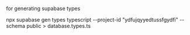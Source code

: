 
for generating supabase types

npx supabase gen types typescript --project-id "ydfujqyyedtussfgydfi" --schema public > database.types.ts